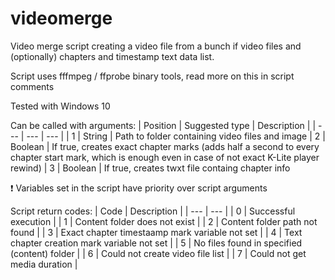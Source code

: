 # videomerge
Video merge script creating a video file from a bunch if video files and (optionally) chapters and timestamp text data list.

Script uses fffmpeg / ffprobe binary tools, read more on this in script comments

Tested with Windows 10

Can be called with arguments:
| Position | Suggested type | Description |
| --- | --- | --- |
| 1 | String | Path to folder containing video files and image
| 2 | Boolean | If true, creates exact chapter marks (adds half a second to every chapter start mark, which is enough even in case of not exact K-Lite player rewind)
| 3 | Boolean | If true, creates twxt file containg chapter info

:exclamation: Variables set in the script have priority over script arguments

Script return codes:
| Code | Description |
| --- | --- |
| 0 | Successful execution |
| 1 | Content folder does not exist |
| 2 | Content folder path not found |
| 3 | Exact chapter timestaamp mark variable not set |
| 4 | Text chapter creation mark variable not set |
| 5 | No files found in specified (content) folder |
| 6 | Could not create video file list |
| 7 | Could not get media duration |
